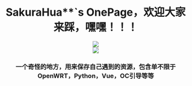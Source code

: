 <h1 align="center">
	SakuraHua**`s OnePage，欢迎大家来踩，嘿嘿！！！
</h1>




<div align="center" height="100">
	<img align="center" src="https://img.shields.io/badge/喜欢吗-点个Star吧-pink" />
</div>



<div align="center">
	<img align="center" src="https://github-readme-stats.vercel.app/api?username=HuaSakura&show_icons=true&theme=cobalt&border_radius=10&locale=cn&line_height=30" />
</div>


<h3 align="center">
	一个奇怪的地方，用来保存自己遇到的资源，包含单不限于OpenWRT，Python，Vue，OC引导等等
</h3>

